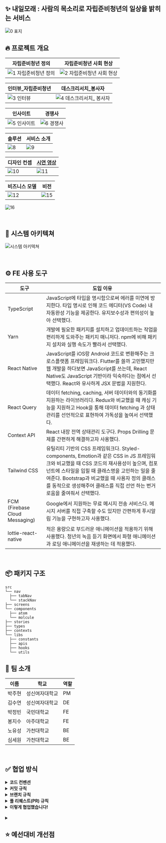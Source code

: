 ## ✨ 내일모래 : 사람의 목소리로 자립준비청년의 일상을 밝히는 서비스

![0 표지](https://github.com/user-attachments/assets/5c52cc72-0b46-49cf-88a0-406dbb1379ed)

## 🔥 프로젝트 개요

| 자립준비청년 정의 | 자립준비청년 사회 현상 |
|---|---|
| ![1 자립준비청년 정의](https://github.com/user-attachments/assets/0e94a7a6-f8c7-4e47-a358-a403b39f3840) | ![2 자립준비청년 사회 현상](https://github.com/user-attachments/assets/a3e9c742-f0a4-4647-a557-e1b8c8c9f63b) |

| 인터뷰_자립준비청년 | 데스크리서치_봉사자 |
|---|---|
| ![3 인터뷰](https://github.com/user-attachments/assets/138d4989-f3ee-4170-8b76-ed739005912e) | ![4 데스크리서치_ 봉사자](https://github.com/user-attachments/assets/348619de-43a2-4e36-bc2c-5f601e4b5d7f) |

| 인사이트 | 경쟁사 |
|---|---|
| ![5 인사이트](https://github.com/user-attachments/assets/2193d812-9586-4b58-9aa7-951a748ff4d8) | ![6 경쟁사](https://github.com/user-attachments/assets/bcd2f90f-91e8-4356-a822-6b389953ceb9) |

| 솔루션 | 서비스 소개 |
|---|---|
| ![8](https://github.com/user-attachments/assets/549dab24-23f2-45af-9366-19e0d8b1d717) | ![9](https://github.com/user-attachments/assets/b6895bdb-475a-416b-a015-769fa6bad5ef) |

| 디자인 컨셉 | [시연 영상](https://youtu.be/hEcB9O_u_yA?feature=shared) |
|---|---|
| ![10](https://github.com/user-attachments/assets/360cc5b0-2e16-4420-96e9-5c755e66f0db) | ![11](https://github.com/user-attachments/assets/52ff3aef-6ee8-4945-b75b-91e8692737f6) |

| 비즈니스 모델 | 비전 |
|---|---|
| ![12](https://github.com/user-attachments/assets/5b385c9f-d3d2-4a5a-adfc-f3d0b6663de6) | ![15](https://github.com/user-attachments/assets/29f7cf13-3334-487e-b22e-1b7863cd18fd) |

![16](https://github.com/user-attachments/assets/30f29d31-b870-4119-9ff3-827740843840)

<br>

## 📝 시스템 아키텍쳐

![시스템 아키텍쳐](https://github.com/user-attachments/assets/00362eb3-d84d-48c1-a41a-e08c0cf745f5)

<br>

## ⚙️ FE 사용 도구

| 도구 | 도입 이유 |
|---|---|
| TypeScript | JavaScript에 타입을 명시함으로써 에러를 미연에 방지한다. 타입 명시로 인해 코드 에디터(VS Code) 내 자동완성 기능을 제공한다. 유지보수성과 편의성이 높아 선택했다. |
| Yarn | 개발에 필요한 패키지를 설치하고 업데이트하는 작업을 편리하게 도와주는 패키지 매니저다. npm에 비해 패키지 설치와 실행 속도가 빨라서 선택했다. |
| React Native | JavaScript를 iOS랑 Android 코드로 변환해주는 크로스플랫폼 프레임워크다. Flutter를 쓸까 고민했지만 웹 개발을 하다보면 JavaScript를 쓰는데, React Native도 JavaScript 기반이라 익숙하다는 점에서 선택했다. React와 유사하게 JSX 문법을 지원한다. |
| React Query | 데이터 fetching, caching, 서버 데이터와의 동기화를 지원하는 라이브러리다. Redux와 비교했을 때 캐싱 기능을 지원하고 Hook을 통해 데이터 fetching 과 상태 관리를 선언적으로 표현하여 가독성을 높여서 선택했다. |
| Context API | React 내장 전역 상태관리 도구다. Props Drilling 문제를 간편하게 해결하고자 사용했다. |
| Tailwind CSS | 유틸리티 기반의 CSS 프레임워크다. Styled-components, Emotion과 같은 CSS in JS 프레임워크와 비교했을 때 CSS 코드의 재사용성이 높으며, 컴포넌트에 스타일을 입힐 때 클래스명을 고민하는 일을 줄여준다. Bootstrap과 비교했을 때 사용자 정의 클래스를 동적으로 생성해주어 클래스를 직접 선언 하는 번거로움을 줄여줘서 선택했다. |
| FCM (Firebase Cloud Messaging) | Google에서 지원하는 무료 메시지 전송 서비스다. 메시지 서버를 직접 구축할 수도 있지만 간편하게 푸시알림 기능을 구현하고자 사용했다. |
| lottie-react-native | 적은 용량으로 부드러운 애니메이션을 적용하기 위해 사용했다. 청년의 녹음 듣기 화면에서 파형 애니메이션과 로딩 애니메이션을 재생하는 데 적용했다.  |

<br>

## 📦 패키지 구조

```
src
└── nav
  ├── tabNav
  └── stackNav
├── screens
└── components
  ├── atom
  └── molcule
├── stories
├── types
├── contexts
└── libs
  ├── constants
  ├── apis
  ├── hooks
  └── utils
```

## 🧐 팀 소개

| 이름 | 학교 | 역할 |
| --- | --- | --- |
| 박주현 | 성신여자대학교 | PM |
| 김수연 | 성신여자대학교 | DE |
| 박정빈 | 국민대학교 | FE |
| 봉지수 | 아주대학교 | FE |
| 노유성 | 가천대학교 | BE |
| 심세원 | 가천대학교 | BE |

<br>

## ✅ 협업 방식

<details>
<summary><b>코드 컨벤션</b></summary>

<br>

**React Native: JavaScript**

| 구분 | 규칙 |
|------|------|
| Name | • 변수 선언 시 const를 기본으로 사용, 필요한 경우에만 let 사용<br>• 객체 및 배열에는 리터럴 표기법 사용<br>• 함수는 함수 표현식을 주로 사용 |
| Format | • 들여쓰기는 2칸 사용<br>• 여러 줄에 걸치는 객체는 쉼표 뒤에 줄 바뀜 적용 |
| 주석 | • 코드의 의도를 설명하는 주석 추가 |

</br>

</details>

<details>
<summary><b>커밋 규칙</b></summary>

</br>

**설명**

| 구분 | 규칙 |
|------|------|
| Name | • `<type>/<subject>`의 규칙으로 작성<br>• 작은 단위로 커밋을 작성하는 것을 기본으로 함 |
| Tag type | • `feat` : 새로운 기능 추가<br>• `style` : 주석 등 코드 포맷 수정<br>• `chore` : 사소한 코드 수정<br>• `fix` : 에러 및 버그 수정<br>• `docs` : 문서 수정<br>• `design` : 디자인 관련 코드 추가 및 수정<br>• `refactor` : 코드 리팩토링<br>• `deploy` : 배포 관련 설정 추가 및 수정 |

**예시**

```
feat/버튼 생성

버튼 컴포넌트 파일을 생성하고 UI를 작성
onClick이나 다른 기능은 구현하지 않았습니다!
```

</br>

</details>

<details>
<summary><b>브랜치 규칙</b></summary>

</br>

**설명**

| 구분 | 규칙 |
|------|------|
| Name | • `{feature name}/#{issue number}`의 규칙으로 작성<br>• 태그는 커밋 태그와 동일하게 사용<br>• 이슈를 해결하기 위한 브랜치를 만드는 것을 기본으로 함 |

**예시**

```
회원가입/#1
```

</br>

</details>

<details>
<summary><b>풀 리퀘스트(PR) 규칙</b></summary>

</br>

**설명**

| 구분 | 규칙 |
|------|------|
| Name | • `<type>/<subject>`의 규칙으로 작성<br>• 태그는 커밋 태그와 동일하게 사용<br>• 내용에는 자신이 작업했던 작업 기록 |

**예시**

```
refactor/회원가입
```

</br>

</details>

<details>
<summary><b>이렇게 협업했습니다!</b></summary>

</br>

| 항목               | 이미지                                                          | 설명                           |
|-------------------|----------------------------------------------------------------|--------------------------------|
| 회의록            | <img src="https://github.com/user-attachments/assets/05828601-f9bf-4d37-bb32-06b06051c226" style="width: 70%;" /> | 회의한 내용을 명시적으로 활용할 수 있도록 회의록을 작성해 공유했습니다|
| 할 일 정리        | <img src="https://github.com/user-attachments/assets/044c6c3f-0dca-4d25-ae00-7c889e9657ce" style="width: 70%;" /> | 해야 할 일을 정리해 놓아 일정관리를 하였고, 팀원들에게 진행도를 공유하였습니다 |
| API 명세          | <img src="https://github.com/user-attachments/assets/29be2e30-88e7-42d8-a523-49624161e718" style="width: 70%;" /> | 스웨거를 통해 API 명세를 확인하며, BackEnd분들과 의견을 나누었습니다.   |
| 와이어프레임      | <img src="https://github.com/user-attachments/assets/b8b096b6-8377-4344-8c21-2ed2a1e1aab6" style="width: 70%;" /> | 피그마에서 와이어프레임을 살펴보며 팀원들과 의견을 공유했습니다|
| 디자인            | <img src="https://github.com/user-attachments/assets/c0a605d1-3ba2-4402-9e5f-e1548f30d815" style="width: 70%;" /> | 최종 디자인을 살펴보며 팀원들과 의견을 공유했습니다|

</br>

</details>

<br>

<details>
<summary><h2>⭐️ 예선대비 개선점</h2></summary>

</br>

**1. Expo 환경에서 React Native CLI로의 개발 환경 변경**

개발 환경을 React Native CLI로 변경함으로써 빌드 시간을 약 20분에서 1분 미만으로 단축시켰습니다. 이로 인해 빌드 시간 95% 이상 단축되었으며, 개발 효율성을 크게 향상시킬 수 있었습니다.

초기에는 Expo Managed Workflow를 사용하여 빠른 시작과 개발을 목표로 했습니다. 하지만, 카카오 로그인 API와 같은 네이티브 기능을 사용하기 위해서는 EAS Build를 활용해야 했습니다. Expo Managed Workflow는 네이티브 모듈을 직접 사용할 수 없으며, EAS Build는 네이티브 코드와 관련된 작업을 처리하는 서비스였기 때문입니다.

하지만 EAS Build의 긴 빌드 시간은 개발 효율성을 낮추는 주요 원인이었습니다. 이를 해결하기 위해 React Native CLI로 환경을 전환하였고, 빌드 시간을 크게 단축시켜 개발 속도와 효율성을 향상시켰습니다.

또한, 네이티브 종속성을 직접 관리하면서 추가적인 커스터마이징이 가능해졌습니다. 구체적으로,

녹음 기능은 `expo-av`에서 `react-native-audio-recorder-player`로,
알림 기능은 `react-native-push-notification`에서 `notifee/react-native`로 변경하여 세부적인 설정을 할 수 있었습니다.

**2. 앱 완성도 및 안정성 향상**

기존에 구현하지 못했던 기능들을 추가하고, API 연결 안정성을 높여 앱의 완성도와 안정성을 크게 향상시켰습니다.

특히, 알림 기능의 완성도를 높이기 위해 알림 수신 조건과 앱 상태에 따른 분기 처리를 구현하였습니다. 이를 통해 사용자가 앱을 열지 않은 상태에서도 알림을 받을 수 있도록 안정성을 강화했습니다.

**3. 에셋 최적화**

+ 이미지 최적화

이미지 파일 확장자를 png, webp, svg로 통일하였습니다.
간단한 아이콘은 svg 사용.
svg로 표현 불가한 이미지는 webp 사용.
배경화면처럼 webp로 변환 시 품질 손상이 발생하는 이미지는 png로 유지.

+ 오디오 최적화
  
백엔드 음성 인식을 위해 wav 형식으로 녹음 후 API 요청을 합니다.
추후 ADPCM 형식을 사용해 데이터 손실 없이 파일 크기를 줄일 계획입니다.

+ 폰트 최적화
  
사용하지 않는 폰트를 삭제해 용량 축소.
향후 가장 자주 사용하는 wantedsans 외의 폰트를 서브셋 폰트로 제작할 계획입니다.

<br>

</details>
